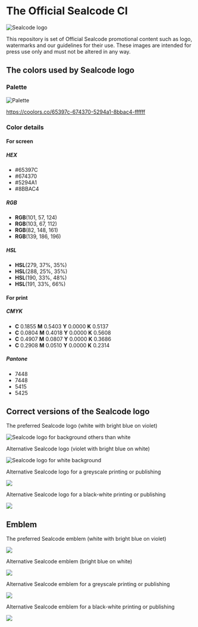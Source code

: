 # The Official Sealcode CI
![Sealcode logo](https://rawgit.com/sealcode/sealcode-corporate-identity/master/logo-color-1.svg)

This repository is set of Official Sealcode promotional content such as logo, watermarks and our guidelines for their use. These images are intended for press use only and must not be altered in any way.

## The colors used by Sealcode logo

### Palette

![Palette](https://rawgit.com/sealcode/sealcode-corporate-identity/master/palette.svg)

https://coolors.co/65397c-674370-5294a1-8bbac4-ffffff

### Color details
#### For screen

##### HEX
- #65397C
- #674370
- #5294A1
- #8BBAC4

##### RGB
- **RGB**(101, 57, 124)
- **RGB**(103, 67, 112)
- **RGB**(82, 148, 161)
- **RGB**(139, 186, 196)

##### HSL
- **HSL**(279, 37%, 35%)
- **HSL**(288, 25%, 35%)
- **HSL**(190, 33%, 48%)
- **HSL**(191, 33%, 66%)

#### For print
##### CMYK
- **C** 0.1855 **M** 0.5403 **Y** 0.0000 **K** 0.5137
- **C** 0.0804 **M** 0.4018 **Y** 0.0000 **K** 0.5608
- **C** 0.4907 **M** 0.0807 **Y** 0.0000 **K** 0.3686
- **C** 0.2908 **M** 0.0510 **Y** 0.0000 **K** 0.2314

##### Pantone
- 7448
- 7448
- 5415
- 5425

## Correct versions of the Sealcode logo
The preferred Sealcode logo (white with bright blue on violet)

![Sealcode logo for background others than white](https://rawgit.com/sealcode/sealcode-corporate-identity/master/logo-color-1.svg)

Alternative Sealcode logo (violet with bright blue on white)

![Sealcode logo for white background](https://rawgit.com/sealcode/sealcode-corporate-identity/master/logo-color-2.svg)

Alternative Sealcode logo for a greyscale printing or publishing

![](https://rawgit.com/sealcode/sealcode-corporate-identity/master/logo-monochrome.svg)

Alternative Sealcode logo for a black-white printing or publishing

![](https://rawgit.com/sealcode/sealcode-corporate-identity/master/logo-black.svg)

## Emblem
The preferred Sealcode emblem (white with bright blue on violet)

![](https://rawgit.com/sealcode/sealcode-corporate-identity/master/emblem-color-1.svg)

Alternative Sealcode emblem (bright blue on white)

![](https://rawgit.com/sealcode/sealcode-corporate-identity/master/emblem-color-2.svg)

Alternative Sealcode emblem for a greyscale printing or publishing

![](https://rawgit.com/sealcode/sealcode-corporate-identity/master/emblem-monochrome.svg)

Alternative Sealcode emblem for a black-white printing or publishing

![](https://rawgit.com/sealcode/sealcode-corporate-identity/master/emblem-black.svg)
